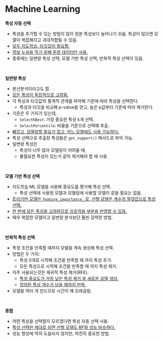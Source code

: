 # Machine Learning

**특성 자동 선택**

- 특성을 추가할 수 있는 방법이 많아 원본 특성보다 늘어나기 쉬움. 특성이 많으면 모델이 복잡해지고 과대적합될 수 있음.
- <u>모두 지도학습. 타깃값이 필요함.</u>
- <u>정보 누설을 막기 위해 훈련 데이터만 사용.</u>
- 종류에는 일변량 특성 선택, 모델 기반 특성 선택, 반복적 특성 선택이 있음.

<br>

**일변량 특성**

- 분산분석이라고도 함.
- <u>모든 특성이 독립적으로 고려됨.</u>
- 각 특성과 타깃값의 통계적 관계를 파악해 기준에 따라 특성을 선택한다.
  - 특성과 타깃을 비교해 p-value을 얻고, 높은 p값부터 기준에 따라 제거한다.
- 기준은 두 가지가 있는데,
  - `SelectKBest`: 가장 중요한 특성 k개 선택.
  - `SelectPercentile`: 비율을 기준으로  선택해 추출.
- <u>빠르고, 모델링할 필요가 없고, 어느 모델에도 사용 가능하다.</u>
- 특성 선택으로 추출된 특성들은 `get_support()` 메서드로 파악 가능.
- 일변량 특성은
  - 특성이 너무 많아 모델링이 어려울 때,
  - 불필요한 특성이 있는거 같아 제거해야 할 때 사용.

<br>

**모델 기반 특성 선택**

- 지도학습 ML 모델을 사용해 중요도를 평가해 특성 선택.
  - 특성 선택에 사용된 모델과 모델링에 사용할 모델이 같을 필요는 없음.
- <u>트리기반 모델은 `feature_importance_` 로, 선형 모델은 계수의 절댓값으로 특성 선택.</u>
- <u>한 번에 모든 특성을 고려하므로 상호작용 부분을 반영할 수 있음.</u>
- 매우 복잡한 모델이고 일변량 분석보단 훨씬 강력한 방법.

<br>

**반복적 특성 선택**

- 특정 조건을 만족할 때까지 모델을 계속 생성해 특성 선택.
- 방법은 두 가지:
  - 특성 0개로 시작해 조건을 만족할 때 까지 특성 추가.
  - 모든 특성으로 시작해 조건을 만족할 때 까지 특성 제거.
- 자주 사용되는것은 재귀적 특성 제거(RFE).
  - <u>특성 중요도가 가장 낮은 특성 제거 후 새로운 모델 생성.</u>
  - <u>정의된 특성 개수가 남을 때까지 반복.</u>
- 모델을 여러 개 만드므로 시간이 꽤 오래걸림.

<br>

**종합**

- 어떤 특성을 선택할지 모르겠다면 특성 자동 선택 사용.
- <u>특성 선택만 제대로 되면 선형 모델도 RF와 성능 비슷하다.</u>
- 성능 향상에 딱히 도움되지 않지만, 여전히 중요한 방법.